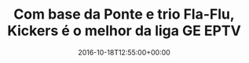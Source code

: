 ---
layout: post
title: "Com base da Ponte e trio Fla-Flu, Kickers é o melhor da liga GE EPTV"
date: 2016-10-18T12:55:00+00:00
external_link: "http://globoesporte.globo.com/sp/ribeirao-preto-e-regiao/cartola-fc/noticia/2016/10/com-base-da-ponte-e-trio-fla-flu-kickers-e-o-melhor-da-liga-ge-eptv.html"
categories: news globo.com
---